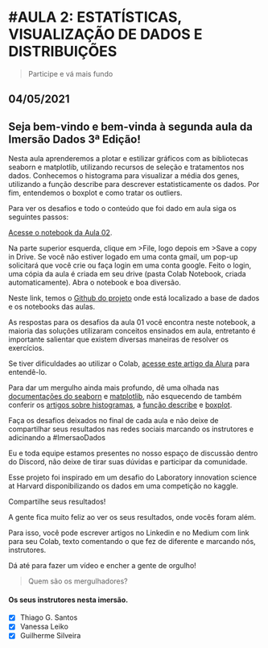 # #AULA 2: ESTATÍSTICAS, VISUALIZAÇÃO DE DADOS E DISTRIBUIÇÕES

> Participe e vá mais fundo

## 04/05/2021

## Seja bem-vindo e bem-vinda à segunda aula da Imersão Dados 3ª Edição!

Nesta aula aprenderemos a plotar e estilizar gráficos com as bibliotecas seaborn e matplotlib, utilizando recursos de seleção e tratamentos nos dados. Conhecemos o histograma para visualizar a média dos genes, utilizando a função describe para descrever estatisticamente os dados. Por fim, entendemos o boxplot e como tratar os outliers.

Para ver os desafios e todo o conteúdo que foi dado em aula siga os seguintes passos:

[Acesse o notebook da Aula 02](https://drive.google.com/file/d/1s5Ugj6D8OpgZztZI_By4dQ72mcsfucBl/view?usp=sharing).

Na parte superior esquerda, clique em >File, logo depois em >Save a copy in Drive.
Se você não estiver logado em uma conta gmail, um pop-up solicitará que você crie ou faça login em uma conta google.
Feito o login, uma cópia da aula é criada em seu drive (pasta Colab Notebook, criada automaticamente).
Abra o notebook e boa diversão.

Neste link, temos o [Github do projeto](https://github.com/alura-cursos/imersaodados3) onde está localizado a base de dados e os notebooks das aulas.

As respostas para os desafios da aula 01 você encontra neste notebook, a maioria das soluções utilizaram conceitos ensinados em aula, entretanto é importante salientar que existem diversas maneiras de resolver os exercícios.

Se tiver dificuldades ao utilizar o Colab, [acesse este artigo da Alura](https://www.alura.com.br/artigos/google-colab-o-que-e-e-como-usar) para entendê-lo.

Para dar um mergulho ainda mais profundo, dê uma olhada nas [documentações do seaborn](https://seaborn.pydata.org/) e [matplotlib](https://matplotlib.org/), não esquecendo de também conferir os [artigos sobre histogramas](https://www.alura.com.br/artigos/o-que-e-um-histograma?utm_source=gnarus&utm_medium=timeline), a [função describe](https://www.alura.com.br/artigos/ampliando-a-analise-com-describe) e [boxplot](https://www.alura.com.br/artigos/melhorando-a-analise-com-o-boxplot).

Faça os desafios deixados no final de cada aula e não deixe de compartilhar seus resultados nas redes sociais marcando os instrutores e adicinando a #ImersaoDados

Eu e toda equipe estamos presentes no nosso espaço de discussão dentro do Discord, não deixe de tirar suas dúvidas e participar da comunidade.

Esse projeto foi inspirado em um desafio do Laboratory innovation science at Harvard disponibilizando os dados em uma competição no kaggle.

Compartilhe seus resultados!

A gente fica muito feliz ao ver os seus resultados, onde vocês foram além. 

Para isso, você pode escrever artigos no Linkedin e no Medium com link para seu Colab, texto comentando o que fez de diferente e marcando nós, instrutores. 

Dá até para fazer um vídeo e encher a gente de orgulho!

> Quem são os mergulhadores?
#### Os seus instrutores nesta imersão.

- [x] Thiago G. Santos
- [x] Vanessa Leiko
- [x] Guilherme Silveira